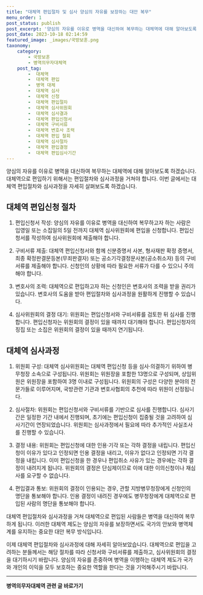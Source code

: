 ```yaml
---
title: "대체역 편입절차 및 심사 양심의 자유를 보장하는 대안 복무"
menu_order: 1
post_status: publish
post_excerpt: '양심의 자유를 이유로 병역을 대신하여 복무하는 대체역에 대해 알아보도록 하겠습니다. 대체역으로 편입하기 위해서는 편입절차와 심사과정을 거쳐야 합니다. 이번 글에서는 대체역 편입절차와 심사과정을 자세히 살펴보도록 하겠습니다.'
post_date: 2023-10-18 02:14:59
featured_image: _images/국방보훈.png
taxonomy:
    category:
        - 국방보훈
        - 병역의무자대체역
    post_tag:
        -  대체역
        -  대체역 편입
        -  병역 대체
        -  대체역 심사
        -  대체역 신청
        -  대체역 편입절차
        -  대체역 심사위원회
        -  대체역 심사결과
        -  대체역 편입신청서
        -  대체역 구비서류
        -  대체역 변호사 조력
        -  대체역 편입 철회
        -  대체역 심사절차
        -  대체역 편입결정
        -  대체역 편입심사기간
---
```



양심의 자유를 이유로 병역을 대신하여 복무하는 대체역에 대해 알아보도록 하겠습니다. 대체역으로 편입하기 위해서는 편입절차와 심사과정을 거쳐야 합니다. 이번 글에서는 대체역 편입절차와 심사과정을 자세히 살펴보도록 하겠습니다.

## 대체역 편입신청 절차

1. 편입신청서 작성: 양심의 자유를 이유로 병역을 대신하여 복무하고자 하는 사람은 입영일 또는 소집일의 5일 전까지 대체역 심사위원회에 편입을 신청합니다. 편입신청서를 작성하여 심사위원회에 제출해야 합니다.

2. 구비서류 제출: 대체역 편입신청서와 함께 신분증명서 사본, 형사재판 확정 증명서, 최종 확정판결문등본(무죄판결자) 또는 공소기각결정문사본(공소취소자) 등의 구비서류를 제출해야 합니다. 신청인의 상황에 따라 필요한 서류가 다를 수 있으니 주의해야 합니다.

3. 변호사의 조력: 대체역으로 편입하고자 하는 신청인은 변호사의 조력을 받을 권리가 있습니다. 변호사의 도움을 받아 편입절차와 심사과정을 원활하게 진행할 수 있습니다.

4. 심사위원회의 결정 대기: 위원회는 편입신청서와 구비서류를 검토한 뒤 심사를 진행합니다. 편입신청자는 위원회의 결정이 있을 때까지 대기해야 합니다. 편입신청자의 징집 또는 소집은 위원회의 결정이 있을 때까지 연기됩니다.

## 대체역 심사과정

1. 위원회 구성: 대체역 심사위원회는 대체역 편입신청 등을 심사·의결하기 위하여 병무청장 소속으로 구성됩니다. 위원회는 위원장을 포함한 13명으로 구성되며, 상임위원은 위원장을 포함하여 3명 이내로 구성됩니다. 위원회의 구성은 다양한 분야의 전문가들로 이루어지며, 국방관련 기관과 변호사협회의 추천에 따라 위원이 선정됩니다.

2. 심사절차: 위원회는 편입신청서와 구비서류를 기반으로 심사를 진행합니다. 심사기간은 일정한 기간 내에서 진행되며, 초기에는 편입신청이 집중될 것을 고려하여 심사기간이 연장되었습니다. 위원회는 심사과정에서 필요에 따라 추가적인 사실조사를 진행할 수 있습니다.

3. 결정 내용: 위원회는 편입신청에 대한 인용·기각 또는 각하 결정을 내립니다. 편입신청이 이유가 있다고 인정되면 인용 결정을 내리고, 이유가 없다고 인정되면 기각 결정을 내립니다. 이미 편입신청을 한 경우나 편입취소 사유가 있는 경우에는 각하 결정이 내려지게 됩니다. 위원회의 결정은 단심제이므로 이에 대한 이의신청이나 재심사를 요구할 수 없습니다.

4. 편입결과 통보: 위원회의 결정이 인용되는 경우, 관할 지방병무청장에게 신청인의 명단을 통보해야 합니다. 인용 결정이 내려진 경우에도 병무청장에게 대체역으로 편입된 사람의 명단을 통보해야 합니다.

대체역 편입절차와 심사과정을 거쳐 대체역으로 편입된 사람들은 병역을 대신하여 복무하게 됩니다. 이러한 대체역 제도는 양심의 자유를 보장하면서도 국가의 안보와 병역체계를 유지하는 중요한 대안 복무 방식입니다.

이제 대체역 편입절차와 심사과정에 대해 자세히 알아보았습니다. 대체역으로 편입을 고려하는 분들께서는 해당 절차를 따라 신청서와 구비서류를 제출하고, 심사위원회의 결정을 대기하시기 바랍니다. 양심의 자유를 존중하며 병역을 이행하는 대체역 제도가 국가와 개인의 이익을 모두 보호하는 중요한 역할을 한다는 것을 기억해주시기 바랍니다.
<!-- wp:separator -->
<hr class="wp-block-separator has-alpha-channel-opacity"/>
<!-- /wp:separator -->

<!-- wp:group {"backgroundColor":"base","layout":{"type":"constrained"}} -->
<div class="wp-block-group has-base-background-color has-background"><!-- wp:paragraph {"align":"center","fontSize":"medium"} -->
<p class="has-text-align-center has-large-font-size"><strong>병역의무자대체역 관련 글 바로가기</strong></p>
<!-- /wp:paragraph -->


<!-- wp:latest-posts
{"categories":[{"id":7660,"count":19,"description":"","link":"https://uknowlaw.com/category/%eb%b3%91%ec%97%ad%ec%9d%98%eb%ac%b4%ec%9e%90%eb%8c%80%ec%b2%b4%ec%97%ad/","name":"병역의무자대체역","slug":"병역의무자대체역","taxonomy":"category","parent":0,"meta":[],"_links":{"self":[{"href":"https://uknowlaw.com/wp-json/wp/v2/categories/7660"}],"collection":[{"href":"https://uknowlaw.com/wp-json/wp/v2/categories"}],"about":[{"href":"https://uknowlaw.com/wp-json/wp/v2/taxonomies/category"}],"wp:post_type":[{"href":"https://uknowlaw.com/wp-json/wp/v2/posts?categories=7660"}],"curies":[{"name":"wp","href":"https://api.w.org/{rel}","templated":true}]}}],"postsToShow":100,"excerptLength":28,"postLayout":"grid","columns":2,"featuredImageAlign":"left","featuredImageSizeSlug":"large","fontSize":"small"} /--></div>
<!-- /wp:group -->